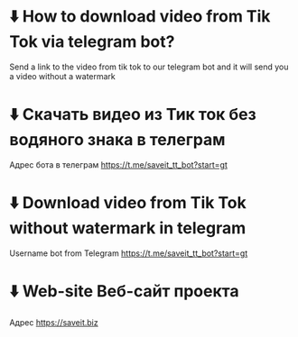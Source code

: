 # ⬇️ How to download video from Tik Tok via telegram bot?
Send a link to the video from tik tok to our telegram bot and it will send you a video without a watermark

# ⬇️ Скачать видео из Тик ток без водяного знака в телеграм
Адрес бота  в телеграм https://t.me/saveit_tt_bot?start=gt

# ⬇️ Download video from Tik Tok without watermark in telegram
Username bot from Telegram https://t.me/saveit_tt_bot?start=gt

# ⬇️ Web-site Веб-сайт проекта
Адрес https://saveit.biz
